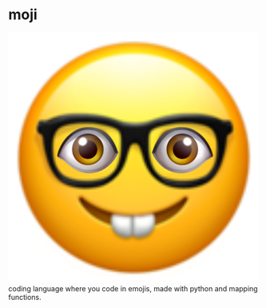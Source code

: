 # moji
![logo](images/98cba4f4-ffa2-4504-8425-c70c65fcdb96.jpeg)
<br>
coding language where you code in emojis, made with python and mapping functions.
